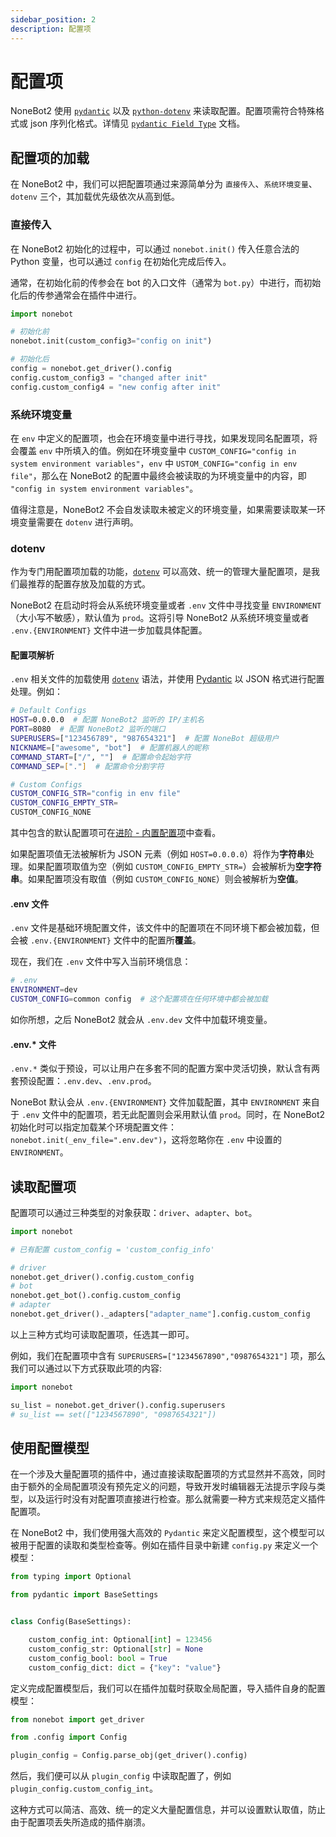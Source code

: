 ```yaml
---
sidebar_position: 2
description: 配置项
---
```


# 配置项

NoneBot2 使用 [`pydantic`](https://pydantic-docs.helpmanual.io/) 以及 [`python-dotenv`](https://saurabh-kumar.com/python-dotenv/) 来读取配置。配置项需符合特殊格式或 json 序列化格式。详情见 [`pydantic Field Type`](https://pydantic-docs.helpmanual.io/usage/types/) 文档。

## 配置项的加载

在 NoneBot2 中，我们可以把配置项通过来源简单分为 `直接传入`、`系统环境变量`、`dotenv` 三个，其加载优先级依次从高到低。

### 直接传入

在 NoneBot2 初始化的过程中，可以通过 `nonebot.init()` 传入任意合法的 Python 变量，也可以通过 `config` 在初始化完成后传入。

通常，在初始化前的传参会在 bot 的入口文件（通常为 `bot.py`）中进行，而初始化后的传参通常会在插件中进行。

```python
import nonebot

# 初始化前
nonebot.init(custom_config3="config on init")

# 初始化后
config = nonebot.get_driver().config
config.custom_config3 = "changed after init"
config.custom_config4 = "new config after init"
```

### 系统环境变量

在 `env` 中定义的配置项，也会在环境变量中进行寻找，如果发现同名配置项，将会覆盖 `env` 中所填入的值。例如在环境变量中 `CUSTOM_CONFIG="config in system environment variables"`，`env` 中 `USTOM_CONFIG="config in env file"`，那么在 NoneBot2 的配置中最终会被读取的为环境变量中的内容，即 `"config in system environment variables"`。

值得注意是，NoneBot2 不会自发读取未被定义的环境变量，如果需要读取某一环境变量需要在 `dotenv` 进行声明。

### dotenv

作为专门用配置项加载的功能，[`dotenv`](https://saurabh-kumar.com/python-dotenv/) 可以高效、统一的管理大量配置项，是我们最推荐的配置存放及加载的方式。

NoneBot2 在启动时将会从系统环境变量或者 `.env` 文件中寻找变量 `ENVIRONMENT`（大小写不敏感），默认值为 `prod`。这将引导 NoneBot2 从系统环境变量或者 `.env.{ENVIRONMENT}` 文件中进一步加载具体配置。

#### 配置项解析

`.env` 相关文件的加载使用 [`dotenv`](https://saurabh-kumar.com/python-dotenv/) 语法，并使用 [Pydantic](https://pydantic-docs.helpmanual.io/) 以 JSON 格式进行配置处理。例如：

```bash
# Default Configs
HOST=0.0.0.0  # 配置 NoneBot2 监听的 IP/主机名
PORT=8080  # 配置 NoneBot2 监听的端口
SUPERUSERS=["123456789", "987654321"]  # 配置 NoneBot 超级用户
NICKNAME=["awesome", "bot"]  # 配置机器人的昵称
COMMAND_START=["/", ""]  # 配置命令起始字符
COMMAND_SEP=["."]  # 配置命令分割字符

# Custom Configs
CUSTOM_CONFIG_STR="config in env file"
CUSTOM_CONFIG_EMPTY_STR=
CUSTOM_CONFIG_NONE
```

其中包含的默认配置项可在[进阶 - 内置配置项](../../进阶/功能/内置配置项.md)中查看。

如果配置项值无法被解析为 JSON 元素（例如 `HOST=0.0.0.0`）将作为**字符串**处理。如果配置项取值为空（例如 `CUSTOM_CONFIG_EMPTY_STR=`）会被解析为**空字符串**。如果配置项没有取值（例如 `CUSTOM_CONFIG_NONE`）则会被解析为**空值**。

#### .env 文件

`.env` 文件是基础环境配置文件，该文件中的配置项在不同环境下都会被加载，但会被 `.env.{ENVIRONMENT}` 文件中的配置所**覆盖**。

现在，我们在 `.env` 文件中写入当前环境信息：

```bash
# .env
ENVIRONMENT=dev
CUSTOM_CONFIG=common config  # 这个配置项在任何环境中都会被加载
```

如你所想，之后 NoneBot2 就会从 `.env.dev` 文件中加载环境变量。

#### .env.* 文件

`.env.*` 类似于预设，可以让用户在多套不同的配置方案中灵活切换，默认含有两套预设配置：`.env.dev`、`.env.prod`。

NoneBot 默认会从 `.env.{ENVIRONMENT}` 文件加载配置，其中 `ENVIRONMENT` 来自于 `.env` 文件中的配置项，若无此配置则会采用默认值 `prod`。同时，在 NoneBot2 初始化时可以指定加载某个环境配置文件：`nonebot.init(_env_file=".env.dev")`，这将忽略你在 `.env` 中设置的 `ENVIRONMENT`。

## 读取配置项

配置项可以通过三种类型的对象获取：`driver`、`adapter`、`bot`。

```python
import nonebot

# 已有配置 custom_config = 'custom_config_info'

# driver
nonebot.get_driver().config.custom_config
# bot
nonebot.get_bot().config.custom_config
# adapter
nonebot.get_driver()._adapters["adapter_name"].config.custom_config
```

以上三种方式均可读取配置项，任选其一即可。

例如，我们在配置项中含有 `SUPERUSERS=["1234567890","0987654321"]` 项，那么我们可以通过以下方式获取此项的内容:

```python
import nonebot

su_list = nonebot.get_driver().config.superusers
# su_list == set(["1234567890", "0987654321"])
```

## 使用配置模型

在一个涉及大量配置项的插件中，通过直接读取配置项的方式显然并不高效，同时由于额外的全局配置项没有预先定义的问题，导致开发时编辑器无法提示字段与类型，以及运行时没有对配置项直接进行检查。那么就需要一种方式来规范定义插件配置项。

在 NoneBot2 中，我们使用强大高效的 `Pydantic` 来定义配置模型，这个模型可以被用于配置的读取和类型检查等。例如在插件目录中新建 `config.py` 来定义一个模型：

```python title=config.py
from typing import Optional

from pydantic import BaseSettings


class Config(BaseSettings):

    custom_config_int: Optional[int] = 123456
    custom_config_str: Optional[str] = None
    custom_config_bool: bool = True
    custom_config_dict: dict = {"key": "value"}
```

定义完成配置模型后，我们可以在插件加载时获取全局配置，导入插件自身的配置模型：

```python title=__init__.py
from nonebot import get_driver

from .config import Config

plugin_config = Config.parse_obj(get_driver().config)
```

然后，我们便可以从 `plugin_config` 中读取配置了，例如 `plugin_config.custom_config_int`。

这种方式可以简洁、高效、统一的定义大量配置信息，并可以设置默认取值，防止由于配置项丢失所造成的插件崩溃。
